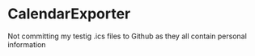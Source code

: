 # CalendarExporter

Not committing my testig .ics files to Github as they all contain personal information
